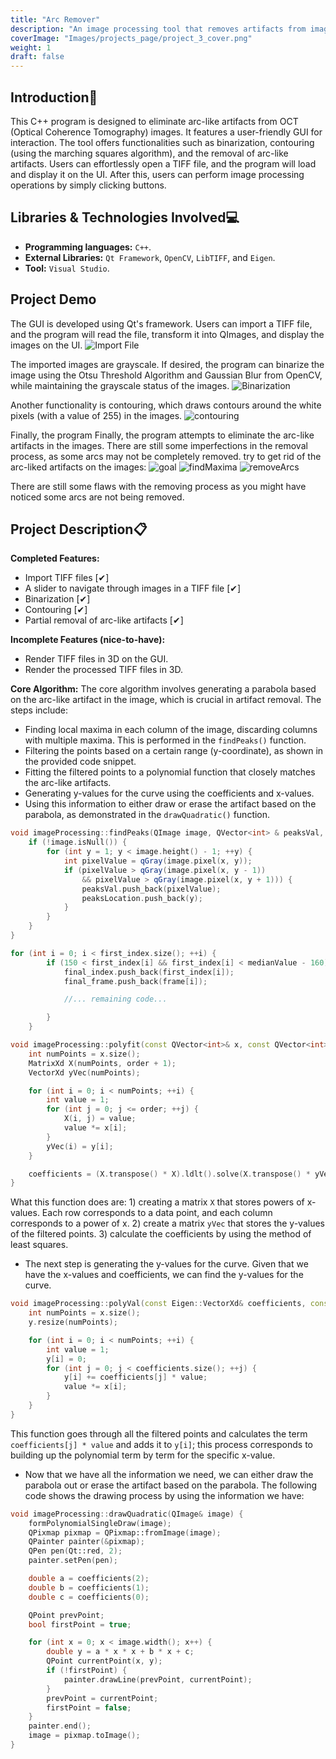 ```yaml
---
title: "Arc Remover"
description: "An image processing tool that removes artifacts from image data (.tiff)."
coverImage: "Images/projects_page/project_3_cover.png"
weight: 1
draft: false
---
```


## Introduction📓
This C++ program is designed to eliminate arc-like artifacts from OCT (Optical Coherence Tomography) images. It features a user-friendly GUI for interaction. The tool offers functionalities such as binarization, contouring (using the marching squares algorithm), and the removal of arc-like artifacts. Users can effortlessly open a TIFF file, and the program will load and display it on the UI. After this, users can perform image processing operations by simply clicking buttons.

## Libraries & Technologies Involved💻
- **Programming languages:** `C++`.
- **External Libraries:** `Qt Framework`, `OpenCV`, `LibTIFF`, and `Eigen`.  
- **Tool:** `Visual Studio`.

## Project Demo
The GUI is developed using Qt's framework. Users can import a TIFF file, and the program will read the file, transform it into QImages, and display the images on the UI.
![Import File](/Images/projects_content/project_3/importFile.gif)

The imported images are grayscale. If desired, the program can binarize the image using the Otsu Threshold Algorithm and Gaussian Blur from OpenCV, while maintaining the grayscale status of the images.
![Binarization](/Images/projects_content/project_3/Binarization.gif)

Another functionality is contouring, which draws contours around the white pixels (with a value of 255) in the images.
![contouring](/Images/projects_content/project_3/contouring.gif)

Finally, the program Finally, the program attempts to eliminate the arc-like artifacts in the images. There are still some imperfections in the removal process, as some arcs may not be completely removed. 
 try to get rid of the arc-liked artifacts on the images:
![goal](/Images/projects_content/project_3/goal.png)
![findMaxima](/Images/projects_content/project_3/FindMaxima.gif)
![removeArcs](/Images/projects_content/project_3/removeArc.gif)

There are still some flaws with the removing process as you might have noticed some arcs are not being removed. 

## Project Description📋
**Completed Features:**
- Import TIFF files [✔︎]
- A slider to navigate through images in a TIFF file [✔︎]
- Binarization [✔︎]
- Contouring [✔︎]
- Partial removal of arc-like artifacts [✔︎]

**Incomplete Features (nice-to-have):**
- Render TIFF files in 3D on the GUI.
- Render the processed TIFF files in 3D.

**Core Algorithm:**
The core algorithm involves generating a parabola based on the arc-like artifact in the image, which is crucial in artifact removal. The steps include:
- Finding local maxima in each column of the image, discarding columns with multiple maxima. This is performed in the `findPeaks()` function.
- Filtering the points based on a certain range (y-coordinate), as shown in the provided code snippet.
- Fitting the filtered points to a polynomial function that closely matches the arc-like artifacts.
- Generating y-values for the curve using the coefficients and x-values.
- Using this information to either draw or erase the artifact based on the parabola, as demonstrated in the `drawQuadratic()` function.

```c++
void imageProcessing::findPeaks(QImage image, QVector<int> & peaksVal, QVector<int> &peaksLocation, int x) {
	if (!image.isNull()) {
		for (int y = 1; y < image.height() - 1; ++y) {
			int pixelValue = qGray(image.pixel(x, y));
			if (pixelValue > qGray(image.pixel(x, y - 1))
				&& pixelValue > qGray(image.pixel(x, y + 1))) {
				peaksVal.push_back(pixelValue);
				peaksLocation.push_back(y);
			}
		}
	}
}
```

```c++
for (int i = 0; i < first_index.size(); ++i) {
		if (150 < first_index[i] && first_index[i] < medianValue - 160) {
			final_index.push_back(first_index[i]);
			final_frame.push_back(frame[i]);

			//... remaining code...

		}
	}
```

```c++
void imageProcessing::polyfit(const QVector<int>& x, const QVector<int>& y, Eigen::VectorXd& coefficients, int order) {
	int numPoints = x.size();
	MatrixXd X(numPoints, order + 1);
	VectorXd yVec(numPoints);

	for (int i = 0; i < numPoints; ++i) {
		int value = 1;
		for (int j = 0; j <= order; ++j) {
			X(i, j) = value;
			value *= x[i];
		}
		yVec(i) = y[i];
	}

	coefficients = (X.transpose() * X).ldlt().solve(X.transpose() * yVec);
}
```

What this function does are: 1) creating a matrix `X` that stores powers of x-values. Each row corresponds to a data point, and each column corresponds to a power of x. 2) create a matrix `yVec` that stores the y-values of the filtered points. 3) calculate the coefficients by using the method of least squares.

- The next step is generating the y-values for the curve. Given that we have the x-values and coefficients, we can find the y-values for the curve. 
```c++
void imageProcessing::polyVal(const Eigen::VectorXd& coefficients, const Eigen::VectorXd& x, Eigen::VectorXd& y) {
	int numPoints = x.size();
	y.resize(numPoints);

	for (int i = 0; i < numPoints; ++i) {
		int value = 1;
		y[i] = 0;
		for (int j = 0; j < coefficients.size(); ++j) {
			y[i] += coefficients[j] * value;
			value *= x[i];
		}
	}
}
```
This function goes through all the filtered points and calculates the term `coefficients[j] * value` and adds it to `y[i]`; this process corresponds to building up the polynomial term by term for the specific x-value.

- Now that we have all the information we need, we can either draw the parabola out or erase the artifact based on the parabola. The following code shows the drawing process by using the information we have:
```c++
void imageProcessing::drawQuadratic(QImage& image) {
	formPolynomialSingleDraw(image);
	QPixmap pixmap = QPixmap::fromImage(image);
	QPainter painter(&pixmap);
	QPen pen(Qt::red, 2);
	painter.setPen(pen);

	double a = coefficients(2);
	double b = coefficients(1);
	double c = coefficients(0);

	QPoint prevPoint;
	bool firstPoint = true;

	for (int x = 0; x < image.width(); x++) {
		double y = a * x * x + b * x + c;
		QPoint currentPoint(x, y);
		if (!firstPoint) {
			painter.drawLine(prevPoint, currentPoint);
		}
		prevPoint = currentPoint;
		firstPoint = false;
	}
	painter.end();
	image = pixmap.toImage();
}

```

